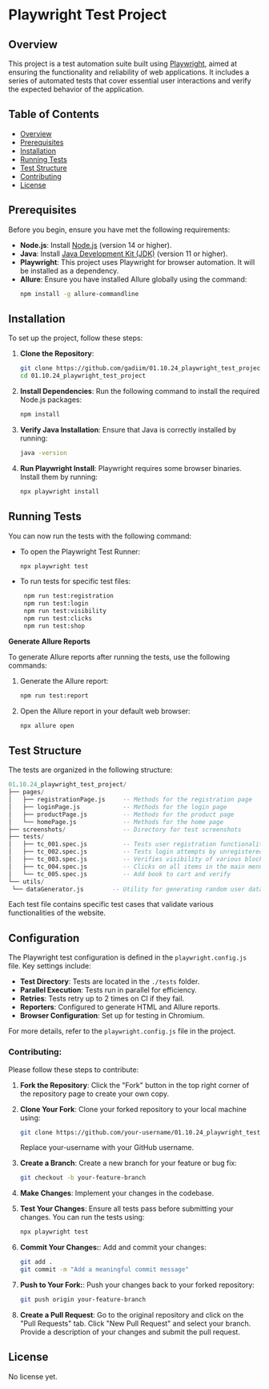 # Playwright Test Project

## Overview

This project is a test automation suite built using [Playwright](https://playwright.dev/), aimed at ensuring the functionality and reliability of web applications. It includes a series of automated tests that cover essential user interactions and verify the expected behavior of the application.

## Table of Contents
- [Overview](#overview)
- [Prerequisites](#prerequisites)
- [Installation](#installation)
- [Running Tests](#running-tests)
- [Test Structure](#test-structure)
- [Contributing](#contributing)
- [License](#license)


## Prerequisites

Before you begin, ensure you have met the following requirements:

- **Node.js**: Install [Node.js](https://nodejs.org/) (version 14 or higher).
- **Java**: Install [Java Development Kit (JDK)](https://www.oracle.com/java/technologies/javase/jdk23-archive-downloads.html) (version 11 or higher).
- **Playwright**: This project uses Playwright for browser automation. It will be installed as a dependency.
- **Allure**: Ensure you have installed Allure globally using the command:
  ```bash
  npm install -g allure-commandline

## Installation

To set up the project, follow these steps:

1. **Clone the Repository**:
   ```bash
   git clone https://github.com/gadiim/01.10.24_playwright_test_project.git
   cd 01.10.24_playwright_test_project
   ```
2. **Install Dependencies**: Run the following command to install the required Node.js packages:
   ```bash
   npm install
   ```
3. **Verify Java Installation**: Ensure that Java is correctly installed by running:
   ```bash
   java -version
   ```
4. **Run Playwright Install**: Playwright requires some browser binaries. Install them by running:
   ```bash
   npx playwright install
   ```

## Running Tests

You can now run the tests with the following command:
- To open the Playwright Test Runner:
   ```bash
   npx playwright test
   ```
- To run tests for specific test files:
  ```bash
   npm run test:registration
   npm run test:login
   npm run test:visibility
   npm run test:сlicks
   npm run test:shop
   ```
  
**Generate Allure Reports**

To generate Allure reports after running the tests, use the following commands:
1. Generate the Allure report:
   ```bash
   npm run test:report
   ```

2. Open the Allure report in your default web browser:
   ```bash
   npx allure open
   ```
   
## Test Structure

The tests are organized in the following structure:
   ```sql
01.10.24_playwright_test_project/
├── pages/
│   ├── registrationPage.js     -- Methods for the registration page
│   ├── loginPage.js            -- Methods for the login page
│   ├── productPage.js          -- Methods for the product page
│   └── homePage.js             -- Methods for the home page
├── screenshots/                -- Directory for test screenshots
├── tests/
│   ├── tc_001.spec.js          -- Tests user registration functionality
│   ├── tc_002.spec.js          -- Tests login attempts by unregistered users
│   ├── tc_003.spec.js          -- Verifies visibility of various blocks on the home page
│   ├── tc_004.spec.js          -- Clicks on all items in the main menu
│   └── tc_005.spec.js          -- Add book to cart and verify
└── utils/
    └── dataGenerator.js        -- Utility for generating random user data
   ```
Each test file contains specific test cases that validate various functionalities of the website.

## Configuration

The Playwright test configuration is defined in the `playwright.config.js` file. Key settings include:

- **Test Directory**: Tests are located in the `./tests` folder.
- **Parallel Execution**: Tests run in parallel for efficiency.
- **Retries**: Tests retry up to 2 times on CI if they fail.
- **Reporters**: Configured to generate HTML and Allure reports.
- **Browser Configuration**: Set up for testing in Chromium.

For more details, refer to the `playwright.config.js` file in the project.

### Contributing:

Please follow these steps to contribute:

1. **Fork the Repository**: Click the "Fork" button in the top right corner of the repository page to create your own copy.

2. **Clone Your Fork**: Clone your forked repository to your local machine using:
   ```bash
   git clone https://github.com/your-username/01.10.24_playwright_test_project.git
   ```
   Replace your-username with your GitHub username.

3. **Create a Branch**: Create a new branch for your feature or bug fix:
   ```bash
   git checkout -b your-feature-branch
   ```

4. **Make Changes**: Implement your changes in the codebase.

5. **Test Your Changes**: Ensure all tests pass before submitting your changes. You can run the tests using:
   ```bash
   npx playwright test
   ```

6. **Commit Your Changes:**: Add and commit your changes:
   ```bash
   git add .
   git commit -m "Add a meaningful commit message"
   ```
 
7. **Push to Your Fork:**: Push your changes back to your forked repository:
   ```bash
   git push origin your-feature-branch
   ```     
8. **Create a Pull Request**: Go to the original repository and click on the "Pull Requests" tab. Click "New Pull Request" and select your branch. Provide a description of your changes and submit the pull request.

 ## License

 No license yet.
